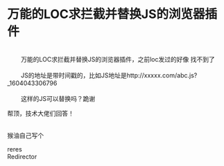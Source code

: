 # 万能的LOC求拦截并替换JS的浏览器插件


<br />
&nbsp; &nbsp; &nbsp; &nbsp; 万能的LOC求拦截并替换JS的浏览器插件，之前loc发过的好像 找不到了<br />
<br />
&nbsp; &nbsp; &nbsp; &nbsp; JS的地址是带时间戳的，比如JS地址是http://xxxxx.com/abc.js?_1604043306796<br />
<br />
&nbsp; &nbsp; &nbsp; &nbsp; 这样的JS可以替换吗？跪谢<img src="static/image/smiley/yct/002.gif" smilieid="30" border="0" alt="" /> 

帮顶，技术大佬们回答！<br />
<br />
<img src="static/image/smiley/default/time.gif" smilieid="15" border="0" alt="" /><img src="static/image/smiley/default/time.gif" smilieid="15" border="0" alt="" /><img src="static/image/smiley/default/time.gif" smilieid="15" border="0" alt="" />

猴油自己写个

reres<br />
Redirector
